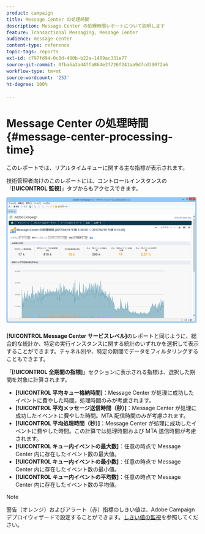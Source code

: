```yaml
---
product: campaign
title: Message Center の処理時間
description: Message Center の処理時間レポートについて説明します
feature: Transactional Messaging, Message Center
audience: message-center
content-type: reference
topic-tags: reports
exl-id: c797fd94-0c8d-480b-b22a-1489ac331e77
source-git-commit: 0fba6a2ad4ffa864e2f726f241aa9d7cd39072a6
workflow-type: tm+mt
source-wordcount: '253'
ht-degree: 100%

---
```


# Message Center の処理時間 {#message-center-processing-time}



このレポートでは、リアルタイムキューに関する主な指標が表示されます。

技術管理者向けのこのレポートには、コントロールインスタンスの「**[!UICONTROL 監視]**」タブからもアクセスできます。

![](assets/mc_reports_2.png)

**[!UICONTROL Message Center サービスレベル]**&#x200B;のレポートと同じように、総合的な統計か、特定の実行インスタンスに関する統計のいずれかを選択して表示することができます。チャネル別や、特定の期間でデータをフィルタリングすることもできます。

「**[!UICONTROL 全期間の指標]**」セクションに表示される指標は、選択した期間を対象に計算されます。

* **[!UICONTROL 平均キュー格納時間]**：Message Center が処理に成功したイベントに費やした時間。処理時間のみが考慮されます。
* **[!UICONTROL 平均メッセージ送信時間（秒）]**：Message Center が処理に成功したイベントに費やした時間。MTA 配信時間のみが考慮されます。
* **[!UICONTROL 平均処理時間（秒）]**：Message Center が処理に成功したイベントに費やした時間。この計算では処理時間および MTA 送信時間が考慮されます。
* **[!UICONTROL キュー内イベントの最大数]**：任意の時点で Message Center 内に存在したイベント数の最大値。
* **[!UICONTROL キュー内イベントの最小数]**：任意の時点で Message Center 内に存在したイベント数の最小値。
* **[!UICONTROL キュー内イベントの平均数]**：任意の時点で Message Center 内に存在したイベント数の平均値。

>[!NOTE]
>
>警告（オレンジ）およびアラート（赤）指標のしきい値は、Adobe Campaign デプロイウィザードで設定することができます。[しきい値の監視](../../message-center/using/additional-configurations.md#monitoring-thresholds)を参照してください。
